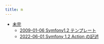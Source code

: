 ```yaml
---
title: m
---
```



- [未完](./未完/index.md)
    - [2009-01-06 Symfony1.2 テンプレート](./../d/2009/01/06/Symfony1.2_テンプレート.md)
    - [2022-06-01 Symfony 1.2 Action の記述](./../d/2009/01/06/Symfony1.2_Action_の記述.md)




